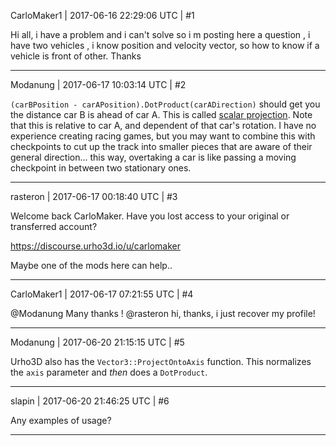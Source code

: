 CarloMaker1 | 2017-06-16 22:29:06 UTC | #1

Hi all, 
i have a problem and i can't solve so i m posting here a question , 
i have two vehicles , i know position and velocity vector, so how to know if a vehicle  is front of other. 
Thanks

-------------------------

Modanung | 2017-06-17 10:03:14 UTC | #2

`(carBPosition - carAPosition).DotProduct(carADirection)` should get you the distance car B is ahead of car A. This is called [scalar projection](https://en.wikipedia.org/wiki/Scalar_projection).
Note that this is relative to car A, and dependent of that car's rotation. I have no experience creating racing games, but you may want to combine this with checkpoints to cut up the track into smaller pieces that are aware of their general direction... this way, overtaking a car is like passing a moving checkpoint in between two stationary ones.

-------------------------

rasteron | 2017-06-17 00:18:40 UTC | #3

Welcome back CarloMaker. Have you lost access to your original or transferred account? 

https://discourse.urho3d.io/u/carlomaker

Maybe one of the mods here can help..

-------------------------

CarloMaker1 | 2017-06-17 07:21:55 UTC | #4

@Modanung Many thanks !
 @rasteron hi, thanks, i just recover my profile!

-------------------------

Modanung | 2017-06-20 21:15:15 UTC | #5

Urho3D also has the `Vector3::ProjectOntoAxis` function. This normalizes the `axis` parameter and _then_ does a `DotProduct`.

-------------------------

slapin | 2017-06-20 21:46:25 UTC | #6

Any examples of usage?

-------------------------

